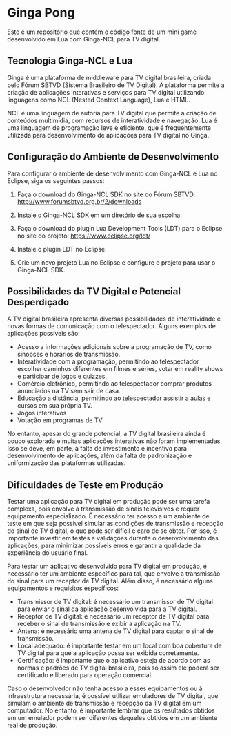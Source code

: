 # Ginga Pong

Este é um repositório que contém o código fonte de um mini game desenvolvido em Lua com Ginga-NCL para TV digital.

## Tecnologia Ginga-NCL e Lua

Ginga é uma plataforma de middleware para TV digital brasileira, criada pelo Fórum SBTVD (Sistema Brasileiro de TV Digital). A plataforma permite a criação de aplicações interativas e serviços para TV digital utilizando linguagens como NCL (Nested Context Language), Lua e HTML.

NCL é uma linguagem de autoria para TV digital que permite a criação de conteúdos multimídia, com recursos de interatividade e navegação. Lua é uma linguagem de programação leve e eficiente, que é frequentemente utilizada para desenvolvimento de aplicações para TV digital no Ginga.

## Configuração do Ambiente de Desenvolvimento

Para configurar o ambiente de desenvolvimento com Ginga-NCL e Lua no Eclipse, siga os seguintes passos:

1. Faça o download do Ginga-NCL SDK no site do Fórum SBTVD: http://www.forumsbtvd.org.br/2/downloads

2. Instale o Ginga-NCL SDK em um diretório de sua escolha.

3. Faça o download do plugin Lua Development Tools (LDT) para o Eclipse no site do projeto: https://www.eclipse.org/ldt/

4. Instale o plugin LDT no Eclipse.

5. Crie um novo projeto Lua no Eclipse e configure o projeto para usar o Ginga-NCL SDK. 

## Possibilidades da TV Digital e Potencial Desperdiçado

A TV digital brasileira apresenta diversas possibilidades de interatividade e novas formas de comunicação com o telespectador. Alguns exemplos de aplicações possíveis são:

- Acesso a informações adicionais sobre a programação de TV, como sinopses e horários de transmissão.
- Interatividade com a programação, permitindo ao telespectador escolher caminhos diferentes em filmes e séries, votar em reality shows e participar de jogos e quizzes.
- Comércio eletrônico, permitindo ao telespectador comprar produtos anunciados na TV sem sair de casa.
- Educação a distância, permitindo ao telespectador assistir a aulas e cursos em sua própria TV.
- Jogos interativos
- Votação em programas de TV

No entanto, apesar do grande potencial, a TV digital brasileira ainda é pouco explorada e muitas aplicações interativas não foram implementadas. Isso se deve, em parte, à falta de investimento e incentivo para desenvolvimento de aplicações, além da falta de padronização e uniformização das plataformas utilizadas.

## Dificuldades de Teste em Produção

Testar uma aplicação para TV digital em produção pode ser uma tarefa complexa, pois envolve a transmissão de sinais televisivos e requer equipamento especializado. É necessário ter acesso a um ambiente de teste em que seja possível simular as condições de transmissão e recepção do sinal de TV digital, o que pode ser difícil e caro de se obter. Por isso, é importante investir em testes e validações durante o desenvolvimento das aplicações, para minimizar possíveis erros e garantir a qualidade da experiência do usuário final.

Para testar um aplicativo desenvolvido para TV digital em produção, é necessário ter um ambiente específico para tal, que envolve a transmissão do sinal para um receptor de TV digital. Além disso, é necessário alguns equipamentos e requisitos específicos:

- Transmissor de TV digital: é necessário um transmissor de TV digital para enviar o sinal da aplicação desenvolvida para a TV digital.
- Receptor de TV digital: é necessário um receptor de TV digital para receber o sinal de transmissão e exibir a aplicação na TV.
- Antena: é necessário uma antena de TV digital para captar o sinal de transmissão.
- Local adequado: é importante testar em um local com boa cobertura de TV digital para que a aplicação possa ser exibida corretamente.
- Certificação: é importante que o aplicativo esteja de acordo com as normas e padrões de TV digital brasileira, pois só assim ele poderá ser certificado e liberado para operação comercial.

Caso o desenvolvedor não tenha acesso a esses equipamentos ou à infraestrutura necessária, é possível utilizar emuladores de TV digital, que simulam o ambiente de transmissão e recepção da TV digital em um computador. No entanto, é importante lembrar que os resultados obtidos em um emulador podem ser diferentes daqueles obtidos em um ambiente real de produção.
